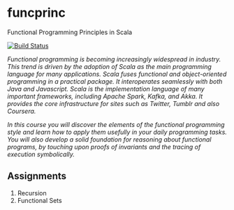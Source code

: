 # funcprinc
Functional Programming Principles in Scala

[![Build Status](https://travis-ci.org/kasper189/funcprinc.svg?branch=master)](https://travis-ci.org/kasper189/funcprinc)

*Functional programming is becoming increasingly widespread in industry. This trend is driven by the adoption of Scala as the main programming language for many applications. Scala fuses functional and object-oriented programming in a practical package. It interoperates seamlessly with both Java and Javascript. Scala is the implementation language of many important frameworks, including Apache Spark, Kafka, and Akka. It provides the core infrastructure for sites such as Twitter, Tumblr and also Coursera.*

*In this course you will discover the elements of the functional programming style and learn how to apply them usefully in your daily programming tasks. You will also develop a solid foundation for reasoning about functional programs, by touching upon proofs of invariants and the tracing of execution symbolically.*

## Assignments
1. Recursion
2. Functional Sets
